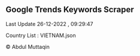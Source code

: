 

## Google Trends Keywords Scraper 
 
Last Update 26-12-2022 , 09:29:47

Country List :
VIETNAM.json



© Abdul Muttaqin 
